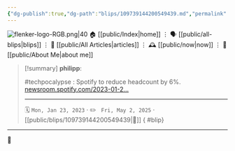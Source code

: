 ```yaml
---
{"dg-publish":true,"dg-path":"blips/109739144200549439.md","permalink":"/blips/109739144200549439/","title":"philipp on mastodon @ 2023-01-23","created":"2023-01-23T15:07:33","updated":"2025-05-02T08:50:43"}
---
```



<div class="transclusion internal-embed is-loaded"><div class="markdown-embed">




![flenker-logo-RGB.png|40](/img/user/attachments/flenker-logo-RGB.png)
🏠 [[public/Index\|home]]  ⋮ 🗣️ [[public/all-blips\|blips]] ⋮  📝 [[public/All Articles\|articles]]  ⋮ 🕰️ [[public/now\|now]] ⋮ 🪪 [[public/About Me\|about me]]


</div></div>


> [!summary] **philipp**:
>
> #techpocalypse : Spotify to reduce headcount by 6%. [newsroom.spotify.com/2023-01-2…](https://newsroom.spotify.com/2023-01-23/an-update-on-january-2023-organizational-changes/)
> - - -
>
> 🗓️ <code>Mon, Jan 23, 2023</code>  · ✏️ <code> Fri, May 2, 2025</code>  · [[public/blips/109739144200549439\|🔗]]
{ #blip}


- - -

 👾
